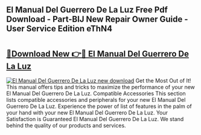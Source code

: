 ## El Manual Del Guerrero De La Luz Free Pdf Download - Part-BIJ New Repair Owner Guide - User Service Edition eThN4

# <h2><a href="http://bc32629.oget.top/?id=El+Manual+Del+Guerrero+De+La+Luz">🔗Download New 👉🔴 El Manual Del Guerrero De La Luz</a></h2>

[![El Manual Del Guerrero De La Luz new download](https://i.imgur.com/5g1atiW.png)](http://bc32629.oget.top/?id=El+Manual+Del+Guerrero+De+La+Luz)
Get the Most Out of It! This manual offers tips and tricks to maximize the performance of your new El Manual Del Guerrero De La Luz. Compatible Accessories This section lists compatible accessories and peripherals for your new El Manual Del Guerrero De La Luz. Experience the power of list of features in the palm of your hand with your new El Manual Del Guerrero De La Luz. Your Satisfaction is Guaranteed El Manual Del Guerrero De La Luz. We stand behind the quality of our products and services.
